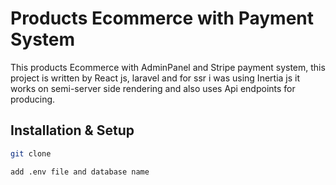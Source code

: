 # Products Ecommerce with Payment System
This products Ecommerce with AdminPanel and Stripe payment system, this project is written by React js, laravel and for ssr i was using Inertia js it works on semi-server side rendering and also uses Api endpoints for producing.

## Installation & Setup
```bash
git clone

add .env file and database name
```
